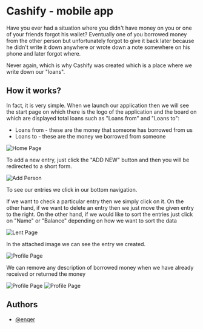
# Cashify - mobile app

Have you ever had a situation where you didn't have money on you or one of your friends forgot his wallet?
Eventually one of you borrowed money from the other person but unfortunately forgot to give it back later because he didn't write it down anywhere or wrote down a note somewhere on his phone and later forgot where.

Never again, which is why Cashify was created
which is a place where we write down our "loans".

## How it works?
In fact, it is very simple.
When we launch our application then we will see the start page on which there is the logo of the application and the board on which are displayed 
total loans such as "Loans from" and "Loans to":

* Loans from - these are the money that someone has borrowed from us
* Loans to - these are the money we borrowed from someone


![Home Page](/img/img1.jpg)


To add a new entry, just click the "ADD NEW" button and then you will be redirected to a short form.

![Add Person](/img/img2.jpg)


To see our entries we click in our bottom navigation.

If we want to check a particular entry then we simply click on it.
On the other hand, if we want to delete an entry then we just move the given entry to the right. On the other hand, if we would like to sort the entries just click on "Name" or "Balance" depending on how we want to sort the data


![Lent Page](/img/img3.jpg)

In the attached image we can see the entry we created.

![Profile Page](/img/img4.jpg)

We can remove any description of borrowed money when we have already received or returned the money

![Profile Page](/img/img5.jpg)
![Profile Page](/img/img6.jpg)


## Authors

- [@enqer](https://www.github.com/enqer)





